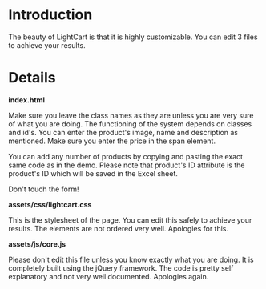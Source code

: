 # Introduction #

The beauty of LightCart is that it is highly customizable. You can edit 3 files to achieve your results.


# Details #

<strong>index.html</strong>
<p>Make sure you leave the class names as they are unless you are very sure of what you are doing. The functioning of the system depends on classes and id's. You can enter the product's image, name and description as mentioned. Make sure you enter the price in the span element.</p>
<p></p>
<p>You can add any number of products by copying and pasting the exact same code as in the demo. Please note that product's ID attribute is the product's ID which will be saved in the Excel sheet.</p>
<p></p>
<p>Don't touch the form!</p>
<p></p>
<p></p>
<strong>assets/css/lightcart.css</strong>
<p>This is the stylesheet of the page. You can edit this safely to achieve your results. The elements are not ordered very well. Apologies for this.</p>
<p></p>
<p></p>
<strong>assets/js/core.js</strong>
<p>Please don't edit this file unless you know exactly what you are doing. It is completely built using the jQuery framework. The code is pretty self explanatory and not very well documented. Apologies again.</p>